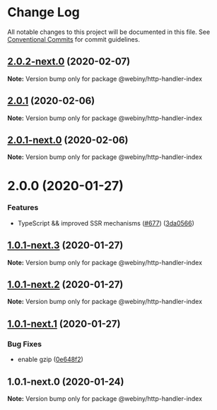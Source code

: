 # Change Log

All notable changes to this project will be documented in this file.
See [Conventional Commits](https://conventionalcommits.org) for commit guidelines.

## [2.0.2-next.0](https://github.com/webiny/webiny-js/compare/@webiny/http-handler-index@2.0.1...@webiny/http-handler-index@2.0.2-next.0) (2020-02-07)

**Note:** Version bump only for package @webiny/http-handler-index





## [2.0.1](https://github.com/webiny/webiny-js/compare/@webiny/http-handler-index@2.0.1-next.0...@webiny/http-handler-index@2.0.1) (2020-02-06)

**Note:** Version bump only for package @webiny/http-handler-index





## [2.0.1-next.0](https://github.com/webiny/webiny-js/compare/@webiny/http-handler-index@2.0.0...@webiny/http-handler-index@2.0.1-next.0) (2020-02-06)

**Note:** Version bump only for package @webiny/http-handler-index





# 2.0.0 (2020-01-27)


### Features

* TypeScript && improved SSR mechanisms ([#677](https://github.com/webiny/webiny-js/issues/677)) ([3da0566](https://github.com/webiny/webiny-js/commit/3da0566f29e1d46df0e7c357be0b42bdaa4c7d2b))





## [1.0.1-next.3](https://github.com/webiny/webiny-js/compare/@webiny/http-handler-index@1.0.1-next.2...@webiny/http-handler-index@1.0.1-next.3) (2020-01-27)

**Note:** Version bump only for package @webiny/http-handler-index





## [1.0.1-next.2](https://github.com/webiny/webiny-js/compare/@webiny/http-handler-index@1.0.1-next.1...@webiny/http-handler-index@1.0.1-next.2) (2020-01-27)

**Note:** Version bump only for package @webiny/http-handler-index





## [1.0.1-next.1](https://github.com/webiny/webiny-js/compare/@webiny/http-handler-index@1.0.1-next.0...@webiny/http-handler-index@1.0.1-next.1) (2020-01-27)


### Bug Fixes

* enable gzip ([0e648f2](https://github.com/webiny/webiny-js/commit/0e648f27572603e956fc614eddda2b68cdf53e42))





## 1.0.1-next.0 (2020-01-24)

**Note:** Version bump only for package @webiny/http-handler-index
